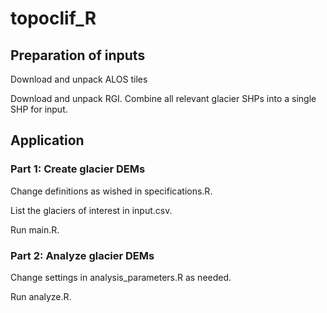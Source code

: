 # topoclif_R

## Preparation of inputs

Download and unpack ALOS tiles

Download and unpack RGI. Combine all relevant glacier SHPs into a single SHP for input.

## Application

### Part 1: Create glacier DEMs

Change definitions as wished in specifications.R.

List the glaciers of interest in input.csv.

Run main.R.

###  Part 2: Analyze glacier DEMs

Change settings in analysis_parameters.R as needed.

Run analyze.R.

